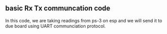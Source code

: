 ## basic Rx Tx communcation code 

In this code, we are taking readings from ps-3 on esp and we will send it to due board using UART communciation protocol. 

